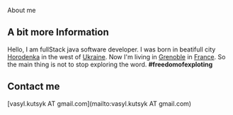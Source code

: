 About me

## A bit more Information

Hello, I am fullStack java software developer. I was born in beatifull city 
<a href="http://www.encyclopediaofukraine.com/display.asp?linkpath=pages%5CH%5CO%5CHorodenka.htm" target="_blank">Horodenka</a> in the west of 
<a href="https://www.lonelyplanet.com/ukraine" target="_blank">Ukraine</a>. 
Now I'm living in <a href="https://en.wikipedia.org/wiki/Grenoble" target="_blank">Grenoble</a> in <a href="https://www.lonelyplanet.com/france" target="_blank">France</a>.
So the main thing is not to stop exploring the word. <b>#freedomofexploting</b>

## Contact me

[vasyl.kutsyk AT gmail.com](mailto:vasyl.kutsyk AT gmail.com)
